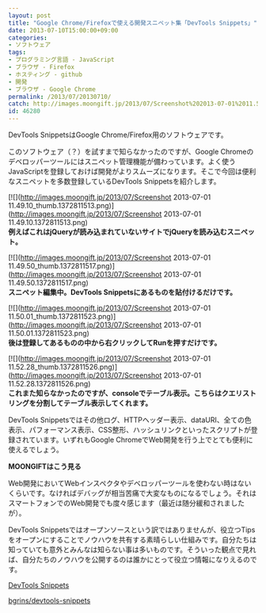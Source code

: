 ```yaml
---
layout: post
title: "Google Chrome/Firefoxで使える開発スニペット集「DevTools Snippets」"
date: 2013-07-10T15:00:00+09:00
categories:
- ソフトウェア
tags: 
- プログラミング言語 - JavaScript
- ブラウザ - Firefox
- ホスティング - github
- 開発
- ブラウザ - Google Chrome
permalink: /2013/07/20130710/
catch: http://images.moongift.jp/2013/07/Screenshot%202013-07-01%2011.50.01_thumb.1372811523.png
id: 46280
---
```

DevTools SnippetsはGoogle Chrome/Firefox用のソフトウェアです。

  
  

このソフトウェア（？）を試すまで知らなかったのですが、Google Chromeのデベロッパーツールにはスニペット管理機能が備わっています。よく使うJavaScriptを登録しておけば開発がよりスムーズになります。そこで今回は便利なスニペットを多数登録しているDevTools Snippetsを紹介します。

  

[![](http://images.moongift.jp/2013/07/Screenshot 2013-07-01 11.49.10_thumb.1372811513.png)](http://images.moongift.jp/2013/07/Screenshot 2013-07-01 11.49.10.1372811513.png)  
**例えばこれはjQueryが読み込まれていないサイトでjQueryを読み込むスニペット。**

  

[![](http://images.moongift.jp/2013/07/Screenshot 2013-07-01 11.49.50_thumb.1372811517.png)](http://images.moongift.jp/2013/07/Screenshot 2013-07-01 11.49.50.1372811517.png)  
**スニペット編集中。DevTools Snippetsにあるものを貼付けるだけです。**

  

[![](http://images.moongift.jp/2013/07/Screenshot 2013-07-01 11.50.01_thumb.1372811523.png)](http://images.moongift.jp/2013/07/Screenshot 2013-07-01 11.50.01.1372811523.png)  
**後は登録してあるものの中から右クリックしてRunを押すだけです。**

  

[![](http://images.moongift.jp/2013/07/Screenshot 2013-07-01 11.52.28_thumb.1372811526.png)](http://images.moongift.jp/2013/07/Screenshot 2013-07-01 11.52.28.1372811526.png)  
**これまた知らなかったのですが、consoleでテーブル表示。こちらはクエリストリングを分割してテーブル表示してくれます。**

  

DevTools Snippetsではその他ログ、HTTPヘッダー表示、dataURI、全ての色表示、パフォーマンス表示、CSS整形、ハッシュリンクといったスクリプトが登録されています。いずれもGoogle ChromeでWeb開発を行う上でとても便利に使えるでしょう。

  
  
  

**MOONGIFTはこう見る**

  

Web開発においてWebインスペクタやデベロッパーツールを使わない時はないくらいです。なければデバッグが相当苦痛で大変なものになるでしょう。それはスマートフォンでのWeb開発でも度々感じます（最近は随分緩和されましたが）。

  

DevTools Snippetsではオープンソースという訳ではありませんが、役立つTipsをオープンにすることでノウハウを共有する素晴らしい仕組みです。自分たちは知っていても意外とみんなは知らない事は多いものです。そういった観点で見れば、自分たちのノウハウを公開するのは誰かにとって役立つ情報になりえるのです。

  

[DevTools Snippets](http://bgrins.github.io/devtools-snippets/)

  
  

[bgrins/devtools-snippets](https://github.com/bgrins/devtools-snippets)


